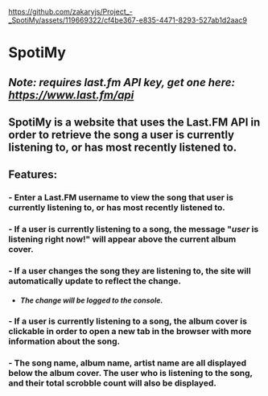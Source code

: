 

https://github.com/zakaryjs/Project_-_SpotiMy/assets/119669322/cf4be367-e835-4471-8293-527ab1d2aac9

# SpotiMy

## <i>Note: requires last.fm API key, get one here: https://www.last.fm/api</i>


## SpotiMy is a website that uses the Last.FM API in order to retrieve the song a user is currently listening to, or has most recently listened to.

## Features:

### - Enter a Last.FM username to view the song that user is currently listening to, or has most recently listened to.
### - If a user is currently listening to a song, the message "<i>user</i> is listening right now!" will appear above the current album cover.
### - If a user changes the song they are listening to, the site will automatically update to reflect the change.
* #### <i>The change will be logged to the console.</i>
### - If a user is currently listening to a song, the album cover is clickable in order to open a new tab in the browser with more information about the song.
### - The song name, album name, artist name are all displayed below the album cover. The user who is listening to the song, and their total scrobble count will also be displayed.

<br>
